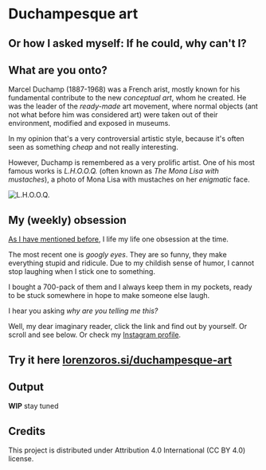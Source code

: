 # Duchampesque art

## Or how I asked myself: If he could, why can't I?

## What are you onto?

Marcel Duchamp (1887-1968) was a French arist, mostly known for his fundamental contribute to the new *conceptual art*, whom he created. He was the leader of the *ready-made* art movement, where normal objects (ant not what before him was considered art) were taken out of their environment, modified and exposed in museums.

In my opinion that's a very controversial artistic style, because it's often seen as something *cheap* and not really interesting.

However, Duchamp is remembered as a very prolific artist. One of his most famous works is *L.H.O.O.Q.* (often known as *The Mona Lisa with mustaches*), a photo of Mona Lisa with mustaches on her *enigmatic* face.

![L.H.O.O.Q.](img/LQHOOQ.jpg)

## My (weekly) obsession

[As I have mentioned before](https://github.com/lorossi/bauhaus-time), I life my life one obsession at the time.

The most recent one is *googly eyes*. They are so funny, they make everything stupid and ridicule. Due to my childish sense of humor, I cannot stop laughing when I stick one to something.

I bought a 700-pack of them and I always keep them in my pockets, ready to be stuck somewhere in hope to make someone else laugh.

I hear you asking *why are you telling me this?*

Well, my dear imaginary reader, click the link and find out by yourself. Or scroll and see below. Or check my [Instagram profile](https://instagram.com/lorossi).

## Try it here [lorenzoros.si/duchampesque-art](https://lorenzoros.si/duchampesque-art)

## Output

**WIP** stay tuned

## Credits

This project is distributed under Attribution 4.0 International (CC BY 4.0) license.
